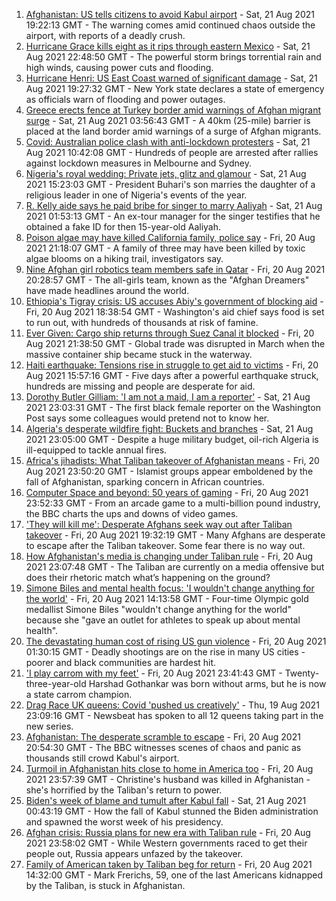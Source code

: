1. [Afghanistan: US tells citizens to avoid Kabul airport](https://www.bbc.co.uk/news/world-asia-58293832) - Sat, 21 Aug 2021 19:22:13 GMT - The warning comes amid continued chaos outside the airport, with reports of a deadly crush.
2. [Hurricane Grace kills eight as it rips through eastern Mexico](https://www.bbc.co.uk/news/world-latin-america-58295511) - Sat, 21 Aug 2021 22:48:50 GMT - The powerful storm brings torrential rain and high winds, causing power cuts and flooding.
3. [Hurricane Henri: US East Coast warned of significant damage](https://www.bbc.co.uk/news/world-us-canada-58294809) - Sat, 21 Aug 2021 19:27:32 GMT - New York state declares a state of emergency as officials warn of flooding and power outages.
4. [Greece erects fence at Turkey border amid warnings of Afghan migrant surge](https://www.bbc.co.uk/news/world-europe-58289893) - Sat, 21 Aug 2021 03:56:43 GMT - A 40km (25-mile) barrier is placed at the land border amid warnings of a surge of Afghan migrants.
5. [Covid: Australian police clash with anti-lockdown protesters](https://www.bbc.co.uk/news/world-australia-58291873) - Sat, 21 Aug 2021 10:42:08 GMT - Hundreds of people are arrested after rallies against lockdown measures in Melbourne and Sydney.
6. [Nigeria's royal wedding: Private jets, glitz and glamour](https://www.bbc.co.uk/news/world-africa-58291132) - Sat, 21 Aug 2021 15:23:03 GMT - President Buhari's son marries the daughter of a religious leader in one of Nigeria's events of the year.
7. [R. Kelly aide says he paid bribe for singer to marry Aaliyah](https://www.bbc.co.uk/news/entertainment-arts-58289890) - Sat, 21 Aug 2021 01:53:13 GMT - An ex-tour manager for the singer testifies that he obtained a fake ID for then 15-year-old Aaliyah.
8. [Poison algae may have killed California family, police say](https://www.bbc.co.uk/news/world-us-canada-58288482) - Fri, 20 Aug 2021 21:18:07 GMT - A family of three may have been killed by toxic algae blooms on a hiking trail, investigators say.
9. [Nine Afghan girl robotics team members safe in Qatar](https://www.bbc.co.uk/news/world-us-canada-58286398) - Fri, 20 Aug 2021 20:28:57 GMT - The all-girls team, known as the "Afghan Dreamers" have made headlines around the world.
10. [Ethiopia's Tigray crisis: US accuses Abiy's government of blocking aid](https://www.bbc.co.uk/news/world-africa-58279442) - Fri, 20 Aug 2021 18:38:54 GMT - Washington's aid chief says food is set to run out, with hundreds of thousands at risk of famine.
11. [Ever Given: Cargo ship returns through Suez Canal it blocked](https://www.bbc.co.uk/news/world-middle-east-58288512) - Fri, 20 Aug 2021 21:38:50 GMT - Global trade was disrupted in March when the massive container ship became stuck in the waterway.
12. [Haiti earthquake: Tensions rise in struggle to get aid to victims](https://www.bbc.co.uk/news/world-latin-america-58284713) - Fri, 20 Aug 2021 15:57:16 GMT - Five days after a powerful earthquake struck, hundreds are missing and people are desperate for aid.
13. [Dorothy Butler Gilliam: 'I am not a maid, I am a reporter'](https://www.bbc.co.uk/news/stories-58259503) - Sat, 21 Aug 2021 23:03:31 GMT - The first black female reporter on the Washington Post says some colleagues would pretend not to know her.
14. [Algeria's desperate wildfire fight: Buckets and branches](https://www.bbc.co.uk/news/world-africa-58269789) - Sat, 21 Aug 2021 23:05:00 GMT - Despite a huge military budget, oil-rich Algeria is ill-equipped to tackle annual fires.
15. [Africa's jihadists: What Taliban takeover of Afghanistan means](https://www.bbc.co.uk/news/world-africa-58279439) - Fri, 20 Aug 2021 23:50:20 GMT - Islamist groups appear emboldened by the fall of Afghanistan, sparking concern in African countries.
16. [Computer Space and beyond: 50 years of gaming](https://www.bbc.co.uk/news/technology-58281812) - Fri, 20 Aug 2021 23:52:33 GMT - From an arcade game to a multi-billion pound industry, the BBC charts the ups and downs of video games.
17. ['They will kill me': Desperate Afghans seek way out after Taliban takeover](https://www.bbc.co.uk/news/world-asia-58286372) - Fri, 20 Aug 2021 19:32:19 GMT - Many Afghans are desperate to escape after the Taliban takeover. Some fear there is no way out.
18. [How Afghanistan's media is changing under Taliban rule](https://www.bbc.co.uk/news/world-asia-58273011) - Fri, 20 Aug 2021 23:07:48 GMT - The Taliban are currently on a media offensive but does their rhetoric match what’s happening on the ground?
19. [Simone Biles and mental health focus: 'I wouldn't change anything for the world'](https://www.bbc.co.uk/sport/av/gymnastics/58284865) - Fri, 20 Aug 2021 14:13:58 GMT - Four-time Olympic gold medallist Simone Biles "wouldn't change anything for the world" because she "gave an outlet for athletes to speak up about mental health".
20. [The devastating human cost of rising US gun violence](https://www.bbc.co.uk/news/world-us-canada-58207384) - Fri, 20 Aug 2021 01:30:15 GMT - Deadly shootings are on the rise in many US cities - poorer and black communities are hardest hit.
21. ['I play carrom with my feet'](https://www.bbc.co.uk/news/world-asia-india-58265853) - Fri, 20 Aug 2021 23:41:43 GMT - Twenty-three-year-old Harshad Gothankar was born without arms, but he is now a state carrom champion.
22. [Drag Race UK queens: Covid 'pushed us creatively'](https://www.bbc.co.uk/news/newsbeat-58270184) - Thu, 19 Aug 2021 23:09:16 GMT - Newsbeat has spoken to all 12 queens taking part in the new series.
23. [Afghanistan: The desperate scramble to escape](https://www.bbc.co.uk/news/world-asia-58286000) - Fri, 20 Aug 2021 20:54:30 GMT - The BBC witnesses scenes of chaos and panic as thousands still crowd Kabul's airport.
24. [Turmoil in Afghanistan hits close to home in America too](https://www.bbc.co.uk/news/world-us-canada-58288575) - Fri, 20 Aug 2021 23:57:39 GMT - Christine's husband was killed in Afghanistan - she's horrified by the Taliban's return to power.
25. [Biden's week of blame and tumult after Kabul fall](https://www.bbc.co.uk/news/world-us-canada-58286766) - Sat, 21 Aug 2021 00:43:19 GMT - How the fall of Kabul stunned the Biden administration and spawned the worst week of his presidency.
26. [Afghan crisis: Russia plans for new era with Taliban rule](https://www.bbc.co.uk/news/world-europe-58265934) - Fri, 20 Aug 2021 23:58:02 GMT - While Western governments raced to get their people out, Russia appears unfazed by the takeover.
27. [Family of American taken by Taliban beg for return](https://www.bbc.co.uk/news/world-us-canada-58276062) - Fri, 20 Aug 2021 14:32:00 GMT - Mark Frerichs, 59, one of the last Americans kidnapped by the Taliban, is stuck in Afghanistan.
